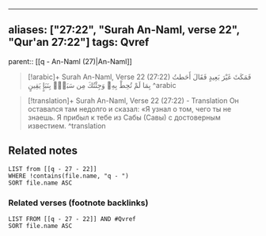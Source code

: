 
---
aliases: ["27:22", "Surah An-Naml, verse 22", "Qur'an 27:22"]
tags: Qvref
---

parent:: [[q - An-Naml (27)|An-Naml]]

> [!arabic]+ Surah An-Naml, Verse 22 (27:22)
> <span class="quran-arabic">فَمَكَثَ غَيْرَ بَعِيدٍ فَقَالَ أَحَطتُ بِمَا لَمْ تُحِطْ بِهِۦ وَجِئْتُكَ مِن سَبَإٍۭ بِنَبَإٍ يَقِينٍ</span>
^arabic

> [!translation]+ Surah An-Naml, Verse 22 (27:22) - Translation
> Он оставался там недолго и сказал: «Я узнал о том, чего ты не знаешь. Я прибыл к тебе из Сабы (Савы) с достоверным известием.
^translation



## Related notes
```dataview
LIST from [[q - 27 - 22]]
WHERE !contains(file.name, "q - ")
SORT file.name ASC
```

### Related verses (footnote backlinks)
```dataview
LIST FROM [[q - 27 - 22]] AND #Qvref
SORT file.name ASC
```

